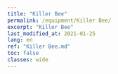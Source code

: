 ```yaml
---
title: "Killer Bee"
permalink: /equipment/Killer Bee/
excerpt: "Killer Bee"
last_modified_at: 2021-01-25
lang: en
ref: "Killer Bee.md"
toc: false
classes: wide
---
```


